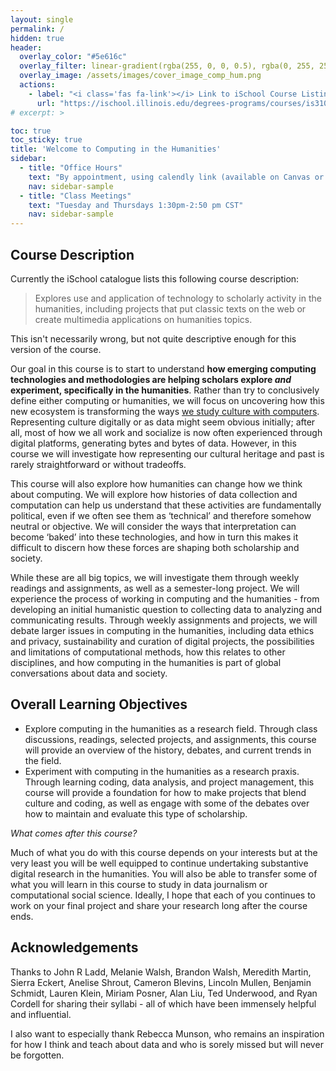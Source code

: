 ```yaml
---
layout: single
permalink: /
hidden: true
header:
  overlay_color: "#5e616c"
  overlay_filter: linear-gradient(rgba(255, 0, 0, 0.5), rgba(0, 255, 255, 0.5))
  overlay_image: /assets/images/cover_image_comp_hum.png
  actions:
    - label: "<i class='fas fa-link'></i> Link to iSchool Course Listing"
      url: "https://ischool.illinois.edu/degrees-programs/courses/is310"
# excerpt: >

toc: true
toc_sticky: true
title: 'Welcome to Computing in the Humanities'
sidebar:
  - title: "Office Hours"
    text: "By appointment, using calendly link (available on Canvas or Google Drive)"
    nav: sidebar-sample
  - title: "Class Meetings"
    text: "Tuesday and Thursdays 1:30pm-2:50 pm CST"
    nav: sidebar-sample
---
```


<!-- {% include particles.html %} -->
## Course Description

Currently the iSchool catalogue lists this following course description:

> Explores use and application of technology to scholarly activity in the humanities, including projects that put classic texts on the web or create multimedia applications on humanities topics.

This isn't necessarily wrong, but not quite descriptive enough for this version of the course.

Our goal in this course is to start to understand **how emerging computing technologies and methodologies are helping scholars explore *and* experiment, specifically in the humanities**. Rather than try to conclusively define either computing or humanities, we will focus on uncovering how this new ecosystem is transforming the ways <u>we study culture with computers</u>. Representing culture digitally or as data might seem obvious initially; after all, most of how we all work and socialize is now often experienced through digital platforms, generating bytes and bytes of data. However, in this course we will investigate how representing our cultural heritage and past is rarely straightforward or without tradeoffs.

This course will also explore how humanities can change how we think about computing. We will explore how histories of data collection and computation can help us understand that these activities are fundamentally political, even if we often see them as ‘technical’ and therefore somehow neutral or objective. We will consider the ways that interpretation can become ‘baked’ into these technologies, and how in turn this makes it difficult to discern how these forces are shaping both scholarship and society.

While these are all big topics, we will investigate them through weekly readings and assignments, as well as a semester-long project. We will experience the process of working in computing and the humanities - from developing an initial humanistic question to collecting data to analyzing and communicating results. Through weekly assignments and projects, we will debate larger issues in computing in the humanities, including data ethics and privacy, sustainability and curation of digital projects, the possibilities and limitations of computational methods, how this relates to other disciplines, and how computing in the humanities is part of global conversations about data and society.


## Overall Learning Objectives

- Explore computing in the humanities as a research field. Through class discussions, readings, selected projects, and assignments, this course will provide an overview of the history, debates, and current trends in the field.
- Experiment with computing in the humanities as a research praxis. Through learning coding, data analysis, and project management, this course will provide a foundation for how to make projects that blend culture and coding, as well as engage with some of the debates over how to maintain and evaluate this type of scholarship.

*What comes after this course?* 

Much of what you do with this course depends on your interests but at the very least you will be well equipped to continue undertaking substantive digital research in the humanities. You will also be able to transfer some of what you will learn in this course to study in data journalism or computational social science. Ideally, I hope that each of you continues to work on your final project and share your research long after the course ends.


## Acknowledgements

Thanks to John R Ladd, Melanie Walsh, Brandon Walsh, Meredith Martin, Sierra Eckert, Anelise Shrout, Cameron Blevins, Lincoln Mullen, Benjamin Schmidt, Lauren Klein, Miriam Posner, Alan Liu, Ted Underwood, and Ryan Cordell for sharing their syllabi - all of which have been immensely helpful and influential. 

I also want to especially thank Rebecca Munson, who remains an inspiration for how I think and teach about data and who is sorely missed but will never be forgotten.

